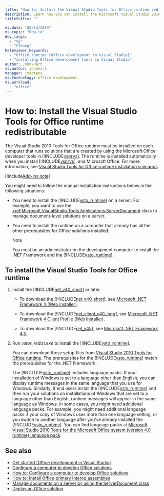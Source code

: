 ```yaml
---
title: "How to: Install the Visual Studio Tools for Office runtime redistributable"
description: Learn how you can install the Microsoft Visual Studio 2010 Tools for Office runtime redistributable.
titleSuffix: ""

ms.date: "08/14/2019"
ms.topic: "how-to"
dev_langs:
  - "VB"
  - "CSharp"
helpviewer_keywords:
  - "Office runtime [Office development in Visual Studio]"
  - "installing Office development tools in Visual Studio"
author: John-Hart
ms.author: johnhart
manager: jmartens
ms.technology: office-development
ms.workload:
  - "office"
---
```

# How to: Install the Visual Studio Tools for Office runtime redistributable
  The Visual Studio 2010 Tools for Office runtime must be installed on each computer that runs solutions that are created by using the Microsoft Office developer tools in [!INCLUDE[vsprvs](../sharepoint/includes/vsprvs-md.md)]. The runtime is installed automatically when you install [!INCLUDE[vsprvs](../sharepoint/includes/vsprvs-md.md)], and Microsoft Office. For more information, see [Visual Studio Tools for Office runtime installation scenarios](../vsto/visual-studio-tools-for-office-runtime-installation-scenarios.md).

[!include[Add-ins note](includes/addinsnote.md)]

 You might need to follow the manual installation instructions below in the following situations:

- You need to install the [!INCLUDE[vsto_runtime](../vsto/includes/vsto-runtime-md.md)] on a server. For example, you want to use the <xref:Microsoft.VisualStudio.Tools.Applications.ServerDocument> class to manage document-level solutions on a server.

- You need to install the runtime on a computer that already has all the other prerequisites for Office solutions installed.

    > [!NOTE]
    > You must be an administrator on the development computer to install the .NET Framework and the [!INCLUDE[vsto_runtime](../vsto/includes/vsto-runtime-md.md)].

## To install the Visual Studio Tools for Office runtime

1. Install the [!INCLUDE[net_v40_short](../sharepoint/includes/net-v40-short-md.md)] or later.

    - To download the [!INCLUDE[net_v40_short](../sharepoint/includes/net-v40-short-md.md)], see [Microsoft .NET Framework 4 (Web Installer)](https://www.microsoft.com/download/details.aspx?id=17851).

    - To download the [!INCLUDE[net_client_v40_long](../vsto/includes/net-client-v40-long-md.md)], see [Microsoft .NET Framework 4 Client Profile (Web Installer)](https://www.microsoft.com/download/details.aspx?id=17113).

    - To download the [!INCLUDE[net_v45](../vsto/includes/net-v45-md.md)], see [Microsoft .NET Framework 4.5](https://www.microsoft.com/download/details.aspx?id=30653).

2. Run *vstor_redist.exe* to install the [!INCLUDE[vsto_runtime](../vsto/includes/vsto-runtime-md.md)].

     You can download these setup files from [Visual Studio 2010 Tools for Office runtime](https://www.microsoft.com/download/details.aspx?id=56961). The prerequisites for the [!INCLUDE[vsto_runtime](../vsto/includes/vsto-runtime-md.md)] match the prerequisites for the .NET Framework.

     The [!INCLUDE[vsto_runtime](../vsto/includes/vsto-runtime-md.md)] includes language packs. If your installation of Windows is set to a language other than English, you can display runtime messages in the same language that you use for Windows. Similarly, if end users install the [!INCLUDE[vsto_runtime](../vsto/includes/vsto-runtime-md.md)] and then run your solutions on installations of Windows that are set to a language other than English, runtime messages will appear in the same language as Windows. In some cases, you might need additional language packs. For example, you might need additional language packs if your copy of Windows uses more than one language setting, or you switch to another language after you've already installed the [!INCLUDE[vsto_runtime](../vsto/includes/vsto-runtime-md.md)]. You can find language packs at [Microsoft Visual Studio 2010 Tools for the Microsoft Office system (version 4.0 runtime) language pack](https://www.microsoft.com/download/details.aspx?id=54246).

## See also
- [Get started &#40;Office development in Visual Studio&#41;](../vsto/getting-started-office-development-in-visual-studio.md)
- [Configure a computer to develop Office solutions](../vsto/configuring-a-computer-to-develop-office-solutions.md)
- [How to: Configure a computer to develop Office solutions](../vsto/how-to-configure-a-computer-to-develop-office-solutions.md)
- [How to: Install Office primary interop assemblies](../vsto/how-to-install-office-primary-interop-assemblies.md)
- [Manage documents on a server by using the ServerDocument class](../vsto/managing-documents-on-a-server-by-using-the-serverdocument-class.md)
- [Deploy an Office solution](../vsto/deploying-an-office-solution.md)
